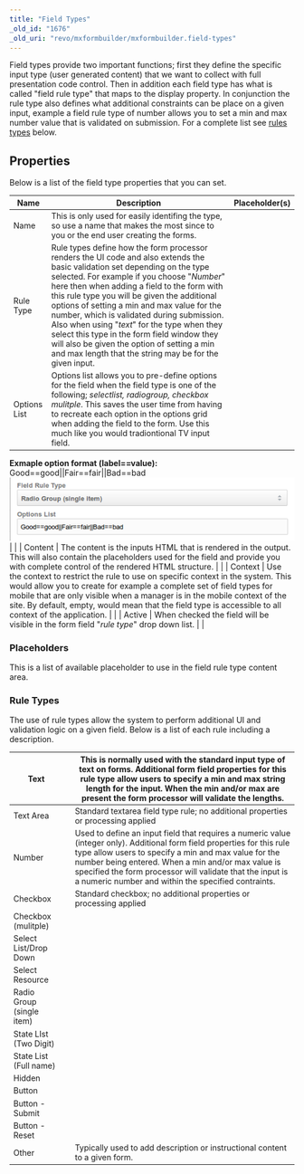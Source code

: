 ```yaml
---
title: "Field Types"
_old_id: "1676"
_old_uri: "revo/mxformbuilder/mxformbuilder.field-types"
---
```


Field types provide two important functions; first they define the specific input type (user generated content) that we want to collect with full presentation code control. Then in addition each field type has what is called "field rule type" that maps to the display property. In conjunction the rule type also defines what additional constraints can be place on a given input, example a field rule type of number allows you to set a min and max number value that is validated on submission. For a complete list see [rules types](#ruletypes) below.

## Properties

Below is a list of the field type properties that you can set.

| **Name**     | **Description**                                                                                                                                                                                                                                                                                                                                                                                                                                                                                                                                                                  | **Placeholder(s)** |
| ------------ | -------------------------------------------------------------------------------------------------------------------------------------------------------------------------------------------------------------------------------------------------------------------------------------------------------------------------------------------------------------------------------------------------------------------------------------------------------------------------------------------------------------------------------------------------------------------------------- | ------------------ |
| Name         | This is only used for easily identifing the type, so use a name that makes the most since to you or the end user creating the forms.                                                                                                                                                                                                                                                                                                                                                                                                                                             |                    |
| Rule Type    | Rule types define how the form processor renders the UI code and also extends the basic validation set depending on the type selected. For example if you choose "_Number_" here then when adding a field to the form with this rule type you will be given the additional options of setting a min and max value for the number, which is validated during submission. Also when using "_text_" for the type when they select this type in the form field window they will also be given the option of setting a min and max length that the string may be for the given input. |                    |
| Options List | Options list allows you to pre-define options for the field when the field type is one of the following; _selectlist, radiogroup, checkbox mulitple_. This saves the user time from having to recreate each option in the options grid when adding the field to the form. Use this much like you would tradiontional TV input field.                                                                                                                                                                                                                                             |

**Exmaple option format (label==value):**
Good==good||Fair==fair||Bad==bad
![](selection_030.png) |  |
| Content | The content is the inputs HTML that is rendered in the output. This will also contain the placeholders used for the field and provide you with complete control of the rendered HTML structure. |  |
| Context | Use the context to restrict the rule to use on specific context in the system. This would allow you to create for example a complete set of field types for mobile that are only visible when a manager is in the mobile context of the site. By default, empty, would mean that the field type is accessible to all context of the application. |  |
| Active | When checked the field will be visible in the form field "_rule type_" drop down list. |  |

### Placeholders

This is a list of available placeholder to use in the field rule type content area.

### Rule Types

The use of rule types allow the system to perform additional UI and validation logic on a given field. Below is a list of each rule including a description.

| Text                      |     | This is normally used with the standard input type of text on forms. Additional form field properties for this rule type allow users to specify a min and max string length for the input. When the min and/or max are present the form processor will validate the lengths.                                                                               |
| ------------------------- | --- | ---------------------------------------------------------------------------------------------------------------------------------------------------------------------------------------------------------------------------------------------------------------------------------------------------------------------------------------------------------- |
| Text Area                 |     | Standard textarea field type rule; no additional properties or processing applied                                                                                                                                                                                                                                                                          |
| Number                    |     | Used to define an input field that requires a numeric value (integer only). Additional form field properties for this rule type allow users to specify a min and max value for the number being entered. When a min and/or max value is specified the form processor will validate that the input is a numeric number and within the specified contraints. |
| Checkbox                  |     | Standard checkbox; no additional properties or processing applied                                                                                                                                                                                                                                                                                          |
| Checkbox (mulitple)       |     |                                                                                                                                                                                                                                                                                                                                                            |
| Select List/Drop Down     |     |                                                                                                                                                                                                                                                                                                                                                            |
| Select Resource           |     |                                                                                                                                                                                                                                                                                                                                                            |
| Radio Group (single item) |     |                                                                                                                                                                                                                                                                                                                                                            |
| State LIst (Two Digit)    |     |                                                                                                                                                                                                                                                                                                                                                            |
| State List (Full name)    |     |                                                                                                                                                                                                                                                                                                                                                            |
| Hidden                    |     |                                                                                                                                                                                                                                                                                                                                                            |
| Button                    |     |                                                                                                                                                                                                                                                                                                                                                            |
| Button - Submit           |     |                                                                                                                                                                                                                                                                                                                                                            |
| Button - Reset            |     |                                                                                                                                                                                                                                                                                                                                                            |
| Other                     |     | Typically used to add description or instructional content to a given form.                                                                                                                                                                                                                                                                                |
